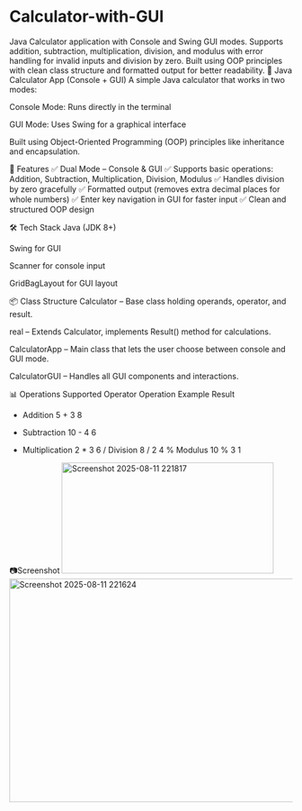 # Calculator-with-GUI
Java Calculator application with Console and Swing GUI modes. Supports addition, subtraction, multiplication, division, and modulus with error handling for invalid inputs and division by zero. Built using OOP principles with clean class structure and formatted output for better readability.
🧮 Java Calculator App (Console + GUI)
A simple Java calculator that works in two modes:

Console Mode: Runs directly in the terminal

GUI Mode: Uses Swing for a graphical interface

Built using Object-Oriented Programming (OOP) principles like inheritance and encapsulation.

🚀 Features
✅ Dual Mode – Console & GUI
✅ Supports basic operations: Addition, Subtraction, Multiplication, Division, Modulus
✅ Handles division by zero gracefully
✅ Formatted output (removes extra decimal places for whole numbers)
✅ Enter key navigation in GUI for faster input
✅ Clean and structured OOP design

🛠 Tech Stack
Java (JDK 8+)

Swing for GUI

Scanner for console input

GridBagLayout for GUI layout

📦 Class Structure
Calculator – Base class holding operands, operator, and result.

real – Extends Calculator, implements Result() method for calculations.

CalculatorApp – Main class that lets the user choose between console and GUI mode.

CalculatorGUI – Handles all GUI components and interactions.

📊 Operations Supported
Operator	Operation	Example	Result
+	Addition	5 + 3	8
-	Subtraction	10 - 4	6
*	Multiplication	2 * 3	6
/	Division	8 / 2	4
%	Modulus	10 % 3	1


📷Screenshot
<img width="377" height="197" alt="Screenshot 2025-08-11 221817" src="https://github.com/user-attachments/assets/362466f4-daca-4df8-ba34-1fa36f7f8a24" />
<img width="510" height="397" alt="Screenshot 2025-08-11 221624" src="https://github.com/user-attachments/assets/cba83864-0957-4d90-9bab-d4c2479ab1ef" />


